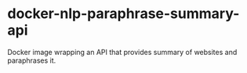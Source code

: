 # docker-nlp-paraphrase-summary-api
Docker image wrapping an API that provides summary of websites and paraphrases it.
